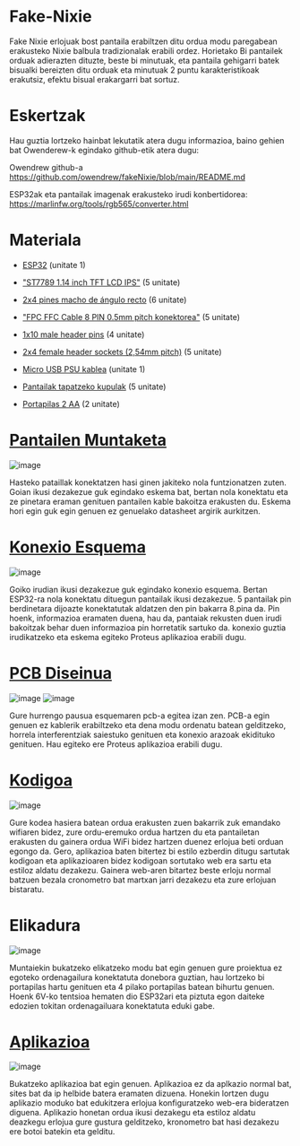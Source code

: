 # Fake-Nixie
Fake Nixie erlojuak bost pantaila erabiltzen ditu ordua modu paregabean erakusteko Nixie balbula tradizionalak erabili ordez. Horietako Bi pantailek orduak adierazten dituzte, beste bi minutuak, eta pantaila gehigarri batek bisualki bereizten ditu orduak eta minutuak 2 puntu karakteristikoak erakutsiz, efektu bisual erakargarri bat sortuz.

# Eskertzak

Hau guztia lortzeko hainbat lekutatik atera dugu informazioa, baino gehien bat Owenderew-k egindako github-etik atera dugu:

Owendrew github-a  https://github.com/owendrew/fakeNixie/blob/main/README.md

ESP32ak eta pantailak imagenak erakusteko irudi konbertidorea: https://marlinfw.org/tools/rgb565/converter.html


# Materiala

- [ESP32](https://www.amazon.es/AZDelivery-NodeMCU-ESP-WROOM-32-Tablero-Desarrollo/dp/B071P98VTG/ref=sr_1_1_sspa?adgrpid=130187931296&dib=eyJ2IjoiMSJ9.FnOg5GKRhrrxaQ7ATiBcA_LRJBevbhQHN_ckx39nr2GE1vAHDkrTg2K0F6L4EZ1LDR5ulupm2BGsVBemtBBxtBJtA4KnUVqCC09FDXS-gbGhcdpYiD2zai0C6kqTskkHW9Dkjcd2P2ObUrdWaqmIfJ3CB9N4p-FVsj2NRc5MxrYsDWNTtNcTUZ_AQUUiT178_erb_uJkPwxVmQoU1nQEP_7kNDc3r3BlKzwOSwxwtS09_ixt866iLZgk1NMmjxYP4K7QLp8NowRniDJdWJ7-TLsMahd7DokhrClchdVg8jQ.Vlww67knfSUz1B23Z8c-kOPZcMumci76yrW73qmi6TY&dib_tag=se&hvadid=601382588630&hvdev=c&hvlocphy=9221446&hvnetw=g&hvqmt=e&hvrand=13429030853186878710&hvtargid=kwd-895177109478&hydadcr=19375_2264602&keywords=esp32%2Bcomprar&qid=1739867958&sr=8-1-spons&sp_csd=d2lkZ2V0TmFtZT1zcF9hdGY&th=1) (unitate 1)

- ["ST7789 1.14 inch TFT LCD IPS"](https://www.amazon.es/Fiorky-135x240-Pantalla-pantalla-Interfaz/dp/B0D3C7NP6Z?th=1) (5 unitate)

- [2x4 pines macho de ángulo recto](https://www.amazon.es/LON0167-DC3-8PL-conector-Winkelstecker-IDC-Box-Header/dp/B09FF1Y3KF) (6 unitate)

- ["FPC FFC Cable 8 PIN 0.5mm pitch konektorea"](https://www.amazon.es/dp/B09XMF3QMP/ref=sspa_dk_detail_5?psc=1&pd_rd_i=B09XMF3QMP&pd_rd_w=qWHnr&content-id=amzn1.sym.d9fd07ad-95b5-4079-8602-de55e6918bc7&pf_rd_p=d9fd07ad-95b5-4079-8602-de55e6918bc7&pf_rd_r=QNB533FY2HWJMTRD2XHX&pd_rd_wg=N7F1a&pd_rd_r=8fffe5b7-ce0b-40e3-97cc-32bcca9883dc&s=electronics&sp_csd=d2lkZ2V0TmFtZT1zcF9kZXRhaWw) (5 unitate)

- [1x10 male header pins](https://es.farnell.com/wurth-elektronik/61301011121/macho-2-54-mm-pin-10-v-as/dp/1841229?srsltid=AfmBOoohEvH4zGba-wI5Lr7jzcLDaATOVk_Ns8ygC9LR6aUuoJAROVMa) (4 unitate)

- [2x4 female header sockets (2,54mm pitch)](https://es.aliexpress.com/item/1005004372795403.html?gps-id=platformRecommendH5ForSpider&pvid=5058ee50-df86-4ca0-9f69-127fb1ced0d3&_t=gps-id:platformRecommendH5ForSpider,pvid:5058ee50-df86-4ca0-9f69-127fb1ced0d3,tpp_buckets:668%232846%238108%231977&pdp_npi=4%40dis%21EUR%210.82%210.82%21%21%210.88%210.88%21%40210318c317212735906453162efde5%21-1%21rec%21ES%21%21AB) (5 unitate)

- [Micro USB PSU kablea](https://tienda.bricogeek.com/cables/1471-cable-usb-micro-b-corto-85cm.html?_gl=1*1uiv34e*_up*MQ..&gclid=Cj0KCQiAgJa6BhCOARIsAMiL7V_qXfVjoZB_y0qWb7v6-4lT60nsX6upKu_WkkXCQMTkMG6tsh5sPBsaAuLSEALw_wcB) (unitate 1)

- [Pantailak tapatzeko kupulak](https://www.temu.com/es/kuiper/un9.html?subj=coupon-un&_bg_fs=1&_p_jump_id=895&_x_vst_scene=adg&goods_id=601099634148124&sku_id=17592652742935&adg_ctx=a-3e6b91c4~c-48926975~f-9c72e498&_x_ads_sub_channel=shopping&_p_rfs=1&_x_ns_prz_type=-1&_x_ns_sku_id=17592652742935&_x_ns_gid=601099634148124&mrk_rec=1&_x_ads_channel=google&_x_gmc_account=742367270&_x_login_type=Google&_x_ads_account=4438999299&_x_ads_set=20564658662&_x_ads_id=159325185088&_x_ads_creative_id=674377931467&_x_ns_source=g&_x_ns_gclid=Cj0KCQiA_NC9BhCkARIsABSnSTZ2uz9OS2V6xeKOOVSZX851rEgGwYTbiT5zgC-U0reCbOs-mjrWVcIaAmQKEALw_wcB&_x_ns_placement=&_x_ns_match_type=&_x_ns_ad_position=&_x_ns_product_id=17592652742935&_x_ns_target=&_x_ns_devicemodel=&_x_ns_wbraid=Cj4KCAiA2cu9BhBTEi4Aad609Cg3Z2e3BUHVpfq7W9BRAmuR1IYoEjFvkv3kcpYrJfTKDuFiKHyj9lZ-GgIasA&_x_ns_gbraid=0AAAAAo4mICE07tS68k-xC_ac7Fwz8A_eg&_x_ns_targetid=pla-2091589665000&gad_source=1&gclid=Cj0KCQiA_NC9BhCkARIsABSnSTZ2uz9OS2V6xeKOOVSZX851rEgGwYTbiT5zgC-U0reCbOs-mjrWVcIaAmQKEALw_wcB) (5 unitate)

- [Portapilas 2 AA](https://es.rs-online.com/web/p/portapilas/1854604?cm_mmc=ES-PLA-DS3A-_-google-_-CSS_ES_ES_Pmax_RS+PRO-_--_-1854604&matchtype=&&gad_source=1&gclid=Cj0KCQiA_NC9BhCkARIsABSnSTYtC_CpVrhS9ebgAUzcrLOFOdoRWmweOqMXp6LaKxzXJyts6neNAzcaAllREALw_wcB&gclsrc=aw.ds)  (2 unitate)

# [Pantailen Muntaketa](https://github.com/FakeNixie/Fake-Nixie/tree/main/Dokumentazioa/Eskemak)

![image](https://github.com/user-attachments/assets/aff479ca-8f9e-4b8a-a7ba-7f6454a1d367)

Hasteko pataillak konektatzen hasi ginen jakiteko nola funtzionatzen zuten. Goian ikusi dezakezue guk egindako eskema bat, bertan  nola konektatu eta ze pinetara eraman genituen pantailen kable bakoitza erakusten du. Eskema hori egin guk egin genuen ez genuelako datasheet argirik aurkitzen.

# [Konexio Esquema](https://github.com/FakeNixie/Fake-Nixie/tree/main/Dokumentazioa/Eskemak)

![image](https://github.com/user-attachments/assets/3114085d-0b17-4022-b7e7-bbfad8fa33f3)

Goiko irudian ikusi dezakezue guk egindako konexio esquema. Bertan ESP32-ra nola konektatu dituegun pantailak ikusi dezakezue. 5 pantailak pin berdinetara dijoazte konektatutak aldatzen den pin bakarra 8.pina da. Pin hoenk, informazioa eramaten duena, hau da, pantaiak rekusten duen irudi bakoitzak behar duen informazioa pin horretatik sartuko da. konexio guztia irudikatzeko eta eskema egiteko Proteus aplikazioa erabili dugu.

# [PCB Diseinua](https://github.com/FakeNixie/Fake-Nixie/tree/main/Dokumentazioa/PCB_Artxiboak)

![image](https://github.com/user-attachments/assets/d187a726-ffe8-499f-8b25-47bf2ef6fd76) ![image](https://github.com/user-attachments/assets/52a45151-aee1-48ad-89c3-de00aa218f60)

Gure hurrengo pausua esquemaren pcb-a egitea izan zen. PCB-a egin genuen ez kablerik erabiltzeko eta dena modu ordenatu batean gelditzeko, horrela interferentziak saiestuko genituen eta konexio arazoak ekidituko genituen. Hau egiteko ere Proteus aplikazioa erabili dugu.

# [Kodigoa](https://github.com/FakeNixie/Fake-Nixie/tree/main/Dokumentazioa/Arduino)
![image](https://github.com/user-attachments/assets/7f8ca756-9e86-4262-abbb-3f68a19a38e5)

Gure kodea hasiera batean ordua erakusten zuen bakarrik zuk emandako wifiaren bidez, zure ordu-eremuko ordua hartzen du eta pantailetan erakusten du gainera ordua WiFi bidez hartzen duenez erlojua beti orduan egongo da. Gero, aplikazioa baten bitertez bi estilo ezberdin ditugu sartutak kodigoan eta aplikazioaren bidez kodigoan sortutako web era sartu eta estiloz aldatu dezakezu. Gainera web-aren bitartez beste erloju normal batzuen bezala cronometro bat martxan jarri dezakezu eta zure erlojuan bistaratu.

# Elikadura

![image](https://github.com/user-attachments/assets/74cdc955-89e4-493e-a47e-16d6847cf465)

Muntaiekin bukatzeko elikatzeko modu bat egin genuen gure proiektua ez egoteko ordenagailura konektatuta donebora guztian, hau lortzeko bi portapilas hartu genituen eta 4 pilako portapilas batean bihurtu genuen. Hoenk 6V-ko tentsioa hematen dio ESP32ari eta piztuta egon daiteke edozien tokitan ordenagailuara konektatuta eduki gabe.
# [Aplikazioa](https://sites.google.com/d/18WV8YJMY_IQXxaLhMr7m3VHMnpldd2XD/p/1QMYbZgTesbHUEUoDU0BAqGxNVekRPJkL/edit)
![image](https://github.com/user-attachments/assets/5a6a522a-c2a7-49e2-8022-3eded205d2f2)

Bukatzeko aplikazioa bat egin genuen. Aplikazioa ez da aplkazio normal bat, sites bat da ip helbide batera eramaten dizuena. Honekin lortzen dugu aplikazio moduko bat edukitzera erlojua konfiguratzeko web-era bideratzen diguena. Aplikazio honetan ordua ikusi dezakegu eta estiloz aldatu deazkegu erlojua gure gustura gelditzeko, kronometro bat hasi dezakezu ere botoi batekin eta gelditu.
